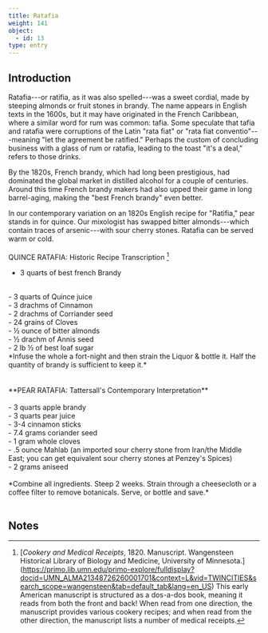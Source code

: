 ```yaml
---
title: Ratafia
weight: 141
object:
  - id: 13
type: entry
---
```



## Introduction ##

Ratafia---or ratifia, as it was also spelled---was a sweet cordial, made by steeping almonds or fruit stones in brandy. The name appears in English texts in the 1600s, but it may have originated in the French Caribbean, where a similar word for rum was common: tafia. Some speculate that tafia and ratafia were corruptions of the Latin "rata fiat" or "rata fiat conventio"---meaning "let the agreement be ratified." Perhaps the custom of concluding business with a glass of rum or ratafia, leading to the toast "it's a deal," refers to those drinks.

By the 1820s, French brandy, which had long been prestigious, had dominated the global market in distilled alcohol for a couple of centuries. Around this time French brandy makers had also upped their game in long barrel-aging, making the "best French brandy" even better.

In our contemporary variation on an 1820s English recipe for "Ratifia," pear stands in for quince. Our mixologist has swapped bitter almonds---which contain traces of arsenic---with sour cherry stones. Ratafia can be served warm or cold.
<br>
<br>
<span class="gray-text">
QUINCE RATAFIA: Historic Recipe Transcription [^1]
<br>
- 3 quarts of best french Brandy
<br>
- 3 quarts of Quince juice
<br>
- 3 drachms of Cinnamon
<br>
- 2 drachms of Corriander seed
<br>
- 24 grains of Cloves
<br>
- ½ ounce of bitter almonds
<br>
- ½ drachm of Annis seed
<br>
- 2 lb ½ of best loaf sugar
<br>
*Infuse the whole a fort-night and then strain the Liquor & bottle it. Half the quantity of brandy is sufficient to keep it.*
</span>
<br>
<br>



<div class="boxed">
<br>
**PEAR RATAFIA: Tattersall's Contemporary Interpretation**
<br>
<br>
- 3 quarts apple brandy
<br>
- 3 quarts pear juice
<br>
- 3-4 cinnamon sticks
<br>
- 7.4 grams coriander seed
<br>
- 1 gram whole cloves
<br>
- .5 ounce Mahlab (an imported sour cherry stone from Iran/the Middle East; you can get equivalent sour cherry stones at Penzey's Spices)
<br>
- 2 grams aniseed
<br>
<br>
*Combine all ingredients. Steep 2 weeks. Strain through a cheesecloth or a coffee filter to remove botanicals. Serve, or bottle and save.*
</div>
<br>

## Notes ##

[^1]: [*Cookery and Medical Receipts*, 1820. Manuscript. Wangensteen Historical Library of Biology and Medicine, University of Minnesota.] (https://primo.lib.umn.edu/primo-explore/fulldisplay?docid=UMN_ALMA21348726260001701&context=L&vid=TWINCITIES&search_scope=wangensteen&tab=default_tab&lang=en_US) This early American manuscript is structured as a dos-a-dos book, meaning it reads from both the front and back! When read from one direction, the manuscript provides various cookery recipes; and when read from the other direction, the manuscript lists a number of medical receipts.

